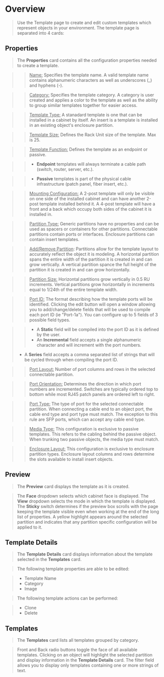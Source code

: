# Overview
> Use the Template page to create and edit custom templates which represent objects in your environment. The template page is separated into 4 cards:

## Properties
> The **Properties** card contains all the configuration properties needed to create a template.

>> <u>Name:</u> Specifies the template name.  A valid template name contains alphanumeric characters as well as underscores (_) and hyphens (-).

>> <u>Category:</u> Specifies the template category.  A category is user created and applies a color to the template as well as the ability to group similar templates together for easier access.

>> <u>Template Type:</u> A stanadard template is one that can be installed in a cabinet by itself. An insert is a template is installed in an existing object's enclosure partition.

>> <u>Template Size:</u> Defines the Rack Unit size of the template. Max is 25.

>> <u>Template Function:</u> Defines the template as an endpoint or passive.

>> - **Endpoint** templates will always terminate a cable path (switch, router, server, etc.).

>> - **Passive** templates is part of the physical cable infrastructure (patch panel, fiber insert, etc.).

>> <u>Mounting Configuration:</u> A 2-post template will only be visible on one side of the installed cabinet and can have another 2-post template installed behind it. A 4-post template will have a front and a back which occupy both sides of the cabinet it is installed in.

>> <u>Partition Type:</u> Generic partitions have no properties and can be used as spacers or containers for other partitions. Connectable partitions contain ports or interfaces. Enclosure partitions can contain insert templates.

>> <u>Add/Remove Partition</u>: Partitions allow for the template layout to accurately reflect the object it is modeling. A horizontal partition spans the entire width of the partition it is created in and can grow vertically. A vertical partition spance the full height of the partition it is created in and can grow horizontally.

>> <u>Partition Size:</u> Horizontal partitions grow vertically in 0.5 RU increments. Vertical partitions grow horizontally in increments equal to 1/24th of the entire template width.

>> <u>Port ID:</u> The format describing how the template ports will be identified. Clicking the edit button will open a window allowing you to add/change/delete fields that will be used to compile each port ID (ie "Port-1a"). You can configure up to 5 fields of 3 possible field types.

>> - A **Static** field will be compiled into the port ID as it is defined by the user.
>> - An **Incremental** field accepts a single alphanumeric character and will increment with the port numbers.
> - A **Series** field accepts a comma separated list of strings that will be cycled through when compiling the port ID.

>> <u>Port Layout:</u> Number of port columns and rows in the selected connectable partition.

>> <u>Port Orientation:</u> Determines the direction in which port numbers are incremented. Switches are typically ordered top to bottom while most RJ45 patch panels are ordered left to right.

>> <u>Port Type:</u> The type of port for the selected connectable partition. When connecting a cable end to an object port, the cable end type and port type must match. The exception to this rule are SFP ports, which can accept any cable end type.

>> <u>Media Type:</u> This configuration is exclusive to passive templates. This refers to the cabling behind the passive object. When trunking two passive objects, the media type must match.

>> <u>Enclosure Layout:</u> This configuration is exclusive to enclosure partition types. Enclosure layout columns and rows determine the slots available to install insert objects.

## Preview
> The **Preview** card displays the template as it is created.

> The **Face** dropdown selects which cabinet face is displayed.  The **View** dropdown selects the mode in which the template is displayed.  The **Sticky** switch determines if the preview box scrolls with the page keeping the template visible even when working at the end of the long list of properties.  A yellow highlight appears around the selected partition and indicates that any partition specific configuration will be applied to it.

## Template Details
> The **Template Details** card displays information about the template selected in the **Templates** card.

> The following template properties are able to be edited:

> - Template Name
> - Category
> - Image

> The following template actions can be performed:

> - Clone
> - Delete

## Templates
> The **Templates** card lists all templates grouped by category.

> Front and Back radio buttons toggle the face of all available templates. Clicking on an object will highlight the selected partition and display information in the **Template Details** card.  The filter field allows you to display only templates containing one or more strings of text.